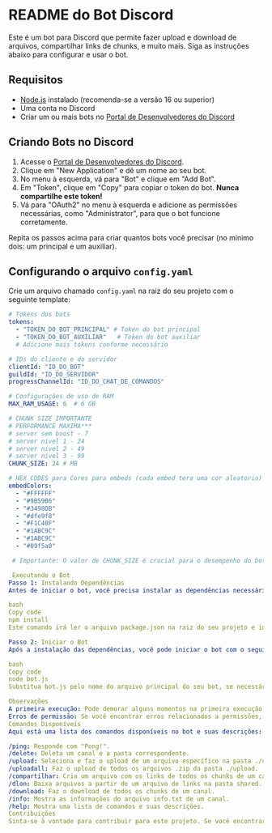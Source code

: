 # README do Bot Discord

Este é um bot para Discord que permite fazer upload e download de arquivos, compartilhar links de chunks, e muito mais. Siga as instruções abaixo para configurar e usar o bot.

## Requisitos

- [Node.js](https://nodejs.org/) instalado (recomenda-se a versão 16 ou superior)
- Uma conta no Discord
- Criar um ou mais bots no [Portal de Desenvolvedores do Discord](https://discord.com/developers/applications)

## Criando Bots no Discord

1. Acesse o [Portal de Desenvolvedores do Discord](https://discord.com/developers/applications).
2. Clique em "New Application" e dê um nome ao seu bot.
3. No menu à esquerda, vá para "Bot" e clique em "Add Bot".
4. Em "Token", clique em "Copy" para copiar o token do bot. **Nunca compartilhe este token!**
5. Vá para "OAuth2" no menu à esquerda e adicione as permissões necessárias, como "Administrator", para que o bot funcione corretamente.

Repita os passos acima para criar quantos bots você precisar (no mínimo dois: um principal e um auxiliar).

## Configurando o arquivo `config.yaml`

Crie um arquivo chamado `config.yaml` na raiz do seu projeto com o seguinte template:

```yaml
# Tokens dos bots
tokens:
  - "TOKEN_DO_BOT_PRINCIPAL" # Token do bot principal
  - "TOKEN_DO_BOT_AUXILIAR"   # Token do bot auxiliar
  # Adicione mais tokens conforme necessário

# IDs do cliente e do servidor
clientId: "ID_DO_BOT"
guildId: "ID_DO_SERVIDOR"
progressChannelId: "ID_DO_CHAT_DE_COMANDOS"

# Configurações de uso de RAM
MAX_RAM_USAGE: 6  # 6 GB

# CHUNK SIZE IMPORTANTE
# PERFORMANCE MAXIMA***
# server sem boost - 7
# server nivel 1 - 24
# server nivel 2 - 49
# server nivel 3 - 99
CHUNK_SIZE: 24 # MB 

# HEX CODES para Cores para embeds (cada embed tera uma cor aleatoria)
embedColors:
  - "#FFFFFF"
  - "#9B59B6"
  - "#3498DB"
  - "#dfe9f8"
  - "#F1C40F"
  - "#1ABC9C"
  - "#1ABC9C"
  - "#09f5a0"

 # Importante: O valor de CHUNK_SIZE é crucial para o desempenho do bot. Verifique a categoria do seu servidor Discord e ajuste de acordo.

 Executando o Bot
Passo 1: Instalando Dependências
Antes de iniciar o bot, você precisa instalar as dependências necessárias. No terminal, navegue até a pasta onde seu bot está localizado e execute o seguinte comando:

bash
Copy code
npm install
Este comando irá ler o arquivo package.json na raiz do seu projeto e instalar todas as dependências listadas.

Passo 2: Iniciar o Bot
Após a instalação das dependências, você pode iniciar o bot com o seguinte comando:

bash
Copy code
node bot.js
Substitua bot.js pelo nome do arquivo principal do seu bot, se necessário. Isso iniciará o bot, e ele se conectará ao Discord usando as informações e tokens configurados no arquivo config.yaml.

Observações
A primeira execução: Pode demorar alguns momentos na primeira execução, pois o bot estará se conectando ao Discord e inicializando.
Erros de permissão: Se você encontrar erros relacionados a permissões, verifique se o bot tem as permissões corretas configuradas no portal de desenvolvedores do Discord e se ele foi adicionado ao servidor com as permissões necessárias.
Comandos Disponíveis
Aqui está uma lista dos comandos disponíveis no bot e suas descrições:

/ping: Responde com "Pong!".
/delete: Deleta um canal e a pasta correspondente.
/upload: Seleciona e faz o upload de um arquivo específico na pasta ./upload.
/uploadall: Faz o upload de todos os arquivos .zip da pasta ./upload.
/compartilhar: Cria um arquivo com os links de todos os chunks de um canal.
/dlon: Baixa arquivos a partir de um arquivo de links na pasta shared.
/download: Faz o download de todos os chunks de um canal.
/info: Mostra as informações do arquivo info.txt de um canal.
/help: Mostra uma lista de comandos e suas descrições.
Contribuições
Sinta-se à vontade para contribuir para este projeto. Se você encontrar algum bug ou tiver uma sugestão, abra uma issue ou um pull request.